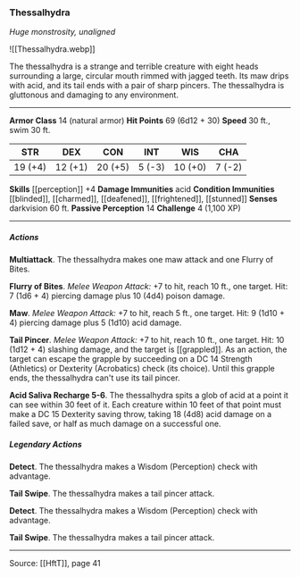 ### Thessalhydra
_Huge monstrosity, unaligned_

![[Thessalhydra.webp]]

The thessalhydra is a strange and terrible creature with eight heads surrounding a large, circular mouth rimmed with jagged teeth. Its maw drips with acid, and its tail ends with a pair of sharp pincers. The thessalhydra is gluttonous and damaging to any environment.





---

**Armor Class** 14 (natural armor)
**Hit Points** 69 (6d12 + 30)
**Speed** 30 ft., swim 30 ft.

| STR     | DEX     | CON     | INT     | WIS     | CHA     |
|---------|---------|---------|---------|---------|---------|
| 19 (+4) | 12 (+1) | 20 (+5) | 5 (-3) | 10 (+0) | 7 (-2) |

**Skills** [[perception]] +4
**Damage Immunities** acid
**Condition Immunities** [[blinded]], [[charmed]], [[deafened]], [[frightened]], [[stunned]]
**Senses** darkvision 60 ft.
**Passive Perception** 14
**Challenge** 4 (1,100 XP)

---

##### Actions
**Multiattack**. The thessalhydra makes one maw attack and one Flurry of Bites.

**Flurry of Bites**. _Melee Weapon Attack:_ +7 to hit, reach 10 ft., one target. Hit: 7 (1d6 + 4) piercing damage plus 10 (4d4) poison damage.

**Maw**. _Melee Weapon Attack:_ +7 to hit, reach 5 ft., one target. Hit: 9 (1d10 + 4) piercing damage plus 5 (1d10) acid damage.

**Tail Pincer**. _Melee Weapon Attack:_ +7 to hit, reach 10 ft., one target. Hit: 10 (1d12 + 4) slashing damage, and the target is [[grappled]]. As an action, the target can escape the grapple by succeeding on a DC 14 Strength (Athletics) or Dexterity (Acrobatics) check (its choice). Until this grapple ends, the thessalhydra can't use its tail pincer.

**Acid Saliva Recharge 5-6**. The thessalhydra spits a glob of acid at a point it can see within 30 feet of it. Each creature within 10 feet of that point must make a DC 15 Dexterity saving throw, taking 18 (4d8) acid damage on a failed save, or half as much damage on a successful one.

##### Legendary Actions
**Detect**. The thessalhydra makes a Wisdom (Perception) check with advantage.

**Tail Swipe**. The thessalhydra makes a tail pincer attack.

**Detect**. The thessalhydra makes a Wisdom (Perception) check with advantage.

**Tail Swipe**. The thessalhydra makes a tail pincer attack.


---

Source: [[HftT]], page 41